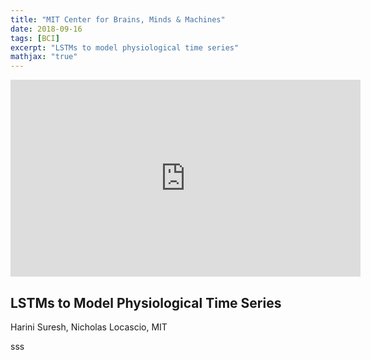 ```yaml
---
title: "MIT Center for Brains, Minds & Machines"
date: 2018-09-16
tags: [BCI]
excerpt: "LSTMs to model physiological time series"
mathjax: "true"
---
```


<iframe src="https://www.youtube.com/embed/l4X-kZjl1gs" width="560" height="315" frameborder="0"> </iframe>

## LSTMs to Model Physiological Time Series
Harini Suresh, Nicholas Locascio, MIT

sss



